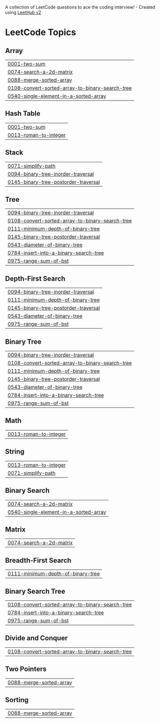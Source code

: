 A collection of LeetCode questions to ace the coding interview! - Created using [LeetHub v2](https://github.com/arunbhardwaj/LeetHub-2.0)
<!---LeetCode Topics Start-->
# LeetCode Topics
## Array
|  |
| ------- |
| [0001-two-sum](https://github.com/devanshmall001/LEETCODE-2025/tree/master/0001-two-sum) |
| [0074-search-a-2d-matrix](https://github.com/devanshmall001/LEETCODE-2025/tree/master/0074-search-a-2d-matrix) |
| [0088-merge-sorted-array](https://github.com/devanshmall001/LEETCODE-2025/tree/master/0088-merge-sorted-array) |
| [0108-convert-sorted-array-to-binary-search-tree](https://github.com/devanshmall001/LEETCODE-2025/tree/master/0108-convert-sorted-array-to-binary-search-tree) |
| [0540-single-element-in-a-sorted-array](https://github.com/devanshmall001/LEETCODE-2025/tree/master/0540-single-element-in-a-sorted-array) |
## Hash Table
|  |
| ------- |
| [0001-two-sum](https://github.com/devanshmall001/LEETCODE-2025/tree/master/0001-two-sum) |
| [0013-roman-to-integer](https://github.com/devanshmall001/LEETCODE-2025/tree/master/0013-roman-to-integer) |
## Stack
|  |
| ------- |
| [0071-simplify-path](https://github.com/devanshmall001/LEETCODE-2025/tree/master/0071-simplify-path) |
| [0094-binary-tree-inorder-traversal](https://github.com/devanshmall001/LEETCODE-2025/tree/master/0094-binary-tree-inorder-traversal) |
| [0145-binary-tree-postorder-traversal](https://github.com/devanshmall001/LEETCODE-2025/tree/master/0145-binary-tree-postorder-traversal) |
## Tree
|  |
| ------- |
| [0094-binary-tree-inorder-traversal](https://github.com/devanshmall001/LEETCODE-2025/tree/master/0094-binary-tree-inorder-traversal) |
| [0108-convert-sorted-array-to-binary-search-tree](https://github.com/devanshmall001/LEETCODE-2025/tree/master/0108-convert-sorted-array-to-binary-search-tree) |
| [0111-minimum-depth-of-binary-tree](https://github.com/devanshmall001/LEETCODE-2025/tree/master/0111-minimum-depth-of-binary-tree) |
| [0145-binary-tree-postorder-traversal](https://github.com/devanshmall001/LEETCODE-2025/tree/master/0145-binary-tree-postorder-traversal) |
| [0543-diameter-of-binary-tree](https://github.com/devanshmall001/LEETCODE-2025/tree/master/0543-diameter-of-binary-tree) |
| [0784-insert-into-a-binary-search-tree](https://github.com/devanshmall001/LEETCODE-2025/tree/master/0784-insert-into-a-binary-search-tree) |
| [0975-range-sum-of-bst](https://github.com/devanshmall001/LEETCODE-2025/tree/master/0975-range-sum-of-bst) |
## Depth-First Search
|  |
| ------- |
| [0094-binary-tree-inorder-traversal](https://github.com/devanshmall001/LEETCODE-2025/tree/master/0094-binary-tree-inorder-traversal) |
| [0111-minimum-depth-of-binary-tree](https://github.com/devanshmall001/LEETCODE-2025/tree/master/0111-minimum-depth-of-binary-tree) |
| [0145-binary-tree-postorder-traversal](https://github.com/devanshmall001/LEETCODE-2025/tree/master/0145-binary-tree-postorder-traversal) |
| [0543-diameter-of-binary-tree](https://github.com/devanshmall001/LEETCODE-2025/tree/master/0543-diameter-of-binary-tree) |
| [0975-range-sum-of-bst](https://github.com/devanshmall001/LEETCODE-2025/tree/master/0975-range-sum-of-bst) |
## Binary Tree
|  |
| ------- |
| [0094-binary-tree-inorder-traversal](https://github.com/devanshmall001/LEETCODE-2025/tree/master/0094-binary-tree-inorder-traversal) |
| [0108-convert-sorted-array-to-binary-search-tree](https://github.com/devanshmall001/LEETCODE-2025/tree/master/0108-convert-sorted-array-to-binary-search-tree) |
| [0111-minimum-depth-of-binary-tree](https://github.com/devanshmall001/LEETCODE-2025/tree/master/0111-minimum-depth-of-binary-tree) |
| [0145-binary-tree-postorder-traversal](https://github.com/devanshmall001/LEETCODE-2025/tree/master/0145-binary-tree-postorder-traversal) |
| [0543-diameter-of-binary-tree](https://github.com/devanshmall001/LEETCODE-2025/tree/master/0543-diameter-of-binary-tree) |
| [0784-insert-into-a-binary-search-tree](https://github.com/devanshmall001/LEETCODE-2025/tree/master/0784-insert-into-a-binary-search-tree) |
| [0975-range-sum-of-bst](https://github.com/devanshmall001/LEETCODE-2025/tree/master/0975-range-sum-of-bst) |
## Math
|  |
| ------- |
| [0013-roman-to-integer](https://github.com/devanshmall001/LEETCODE-2025/tree/master/0013-roman-to-integer) |
## String
|  |
| ------- |
| [0013-roman-to-integer](https://github.com/devanshmall001/LEETCODE-2025/tree/master/0013-roman-to-integer) |
| [0071-simplify-path](https://github.com/devanshmall001/LEETCODE-2025/tree/master/0071-simplify-path) |
## Binary Search
|  |
| ------- |
| [0074-search-a-2d-matrix](https://github.com/devanshmall001/LEETCODE-2025/tree/master/0074-search-a-2d-matrix) |
| [0540-single-element-in-a-sorted-array](https://github.com/devanshmall001/LEETCODE-2025/tree/master/0540-single-element-in-a-sorted-array) |
## Matrix
|  |
| ------- |
| [0074-search-a-2d-matrix](https://github.com/devanshmall001/LEETCODE-2025/tree/master/0074-search-a-2d-matrix) |
## Breadth-First Search
|  |
| ------- |
| [0111-minimum-depth-of-binary-tree](https://github.com/devanshmall001/LEETCODE-2025/tree/master/0111-minimum-depth-of-binary-tree) |
## Binary Search Tree
|  |
| ------- |
| [0108-convert-sorted-array-to-binary-search-tree](https://github.com/devanshmall001/LEETCODE-2025/tree/master/0108-convert-sorted-array-to-binary-search-tree) |
| [0784-insert-into-a-binary-search-tree](https://github.com/devanshmall001/LEETCODE-2025/tree/master/0784-insert-into-a-binary-search-tree) |
| [0975-range-sum-of-bst](https://github.com/devanshmall001/LEETCODE-2025/tree/master/0975-range-sum-of-bst) |
## Divide and Conquer
|  |
| ------- |
| [0108-convert-sorted-array-to-binary-search-tree](https://github.com/devanshmall001/LEETCODE-2025/tree/master/0108-convert-sorted-array-to-binary-search-tree) |
## Two Pointers
|  |
| ------- |
| [0088-merge-sorted-array](https://github.com/devanshmall001/LEETCODE-2025/tree/master/0088-merge-sorted-array) |
## Sorting
|  |
| ------- |
| [0088-merge-sorted-array](https://github.com/devanshmall001/LEETCODE-2025/tree/master/0088-merge-sorted-array) |
<!---LeetCode Topics End-->